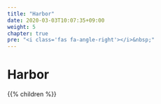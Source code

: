 ```yaml
---
title: "Harbor"
date: 2020-03-03T10:07:35+09:00
weight: 5
chapter: true
pre: "<i class='fas fa-angle-right'></i>&nbsp;"
---
```


# Harbor

{{% children %}}
